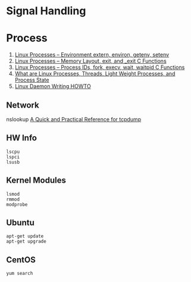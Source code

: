 # Signal Handling

# Process
1. [Linux Processes – Environment extern, environ, getenv, setenv](http://www.thegeekstuff.com/2012/03/linux-processes-environment/)
2. [Linux Processes – Memory Layout, exit, and _exit C Functions](http://www.thegeekstuff.com/2012/03/linux-processes-memory-layout/)
3. [Linux Processes – Process IDs, fork, execv, wait, waitpid C Functions](http://www.thegeekstuff.com/2012/03/c-process-control-functions/)
4. [What are Linux Processes, Threads, Light Weight Processes, and Process State](http://www.thegeekstuff.com/2013/11/linux-process-and-threads/)
5. [Linux Daemon Writing HOWTO](http://www.netzmafia.de/skripten/unix/linux-daemon-howto.html)


## Network
nslookup
[A Quick and Practical Reference for tcpdump](http://bencane.com/2014/10/13/quick-and-practical-reference-for-tcpdump/)

## HW Info
```
lscpu
lspci
lsusb
```

## Kernel Modules
```
lsmod
rmmod
modprobe
```

## Ubuntu
```
apt-get update
apt-get upgrade
```

## CentOS

```
yum search
```
